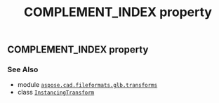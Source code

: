 ﻿---
title: COMPLEMENT_INDEX property
second_title: Aspose.CAD for Python via .NET API References
description: 
type: docs
weight: 60
url: /python-net/aspose.cad.fileformats.glb.transforms/instancingtransform/complement_index/
is_root: false
---

## COMPLEMENT_INDEX property


### See Also
* module [`aspose.cad.fileformats.glb.transforms`](../../)
* class [`InstancingTransform`](/cad/python-net/aspose.cad.fileformats.glb.transforms/instancingtransform)
